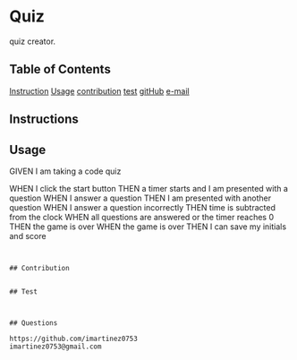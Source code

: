 # Quiz

quiz creator.

## Table of Contents

[Instruction](#instructions)
[Usage](#usage)
[contribution](#contribution)
[test](#test)
[gitHub](#questions)
[e-mail](#questions)

## Instructions

## Usage

GIVEN I am taking a code quiz

WHEN I click the start button
THEN a timer starts and I am presented with a question
WHEN I answer a question
THEN I am presented with another question
WHEN I answer a question incorrectly
THEN time is subtracted from the clock
WHEN all questions are answered or the timer reaches 0
THEN the game is over
WHEN the game is over
THEN I can save my initials and score

```


## Contribution


## Test



## Questions

https://github.com/imartinez0753
imartinez0753@gmail.com
```
